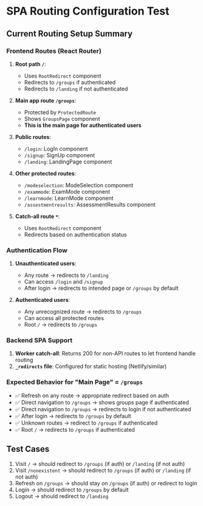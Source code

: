 # SPA Routing Configuration Test

## Current Routing Setup Summary

### Frontend Routes (React Router)

1. **Root path `/`**:

   - Uses `RootRedirect` component
   - Redirects to `/groups` if authenticated
   - Redirects to `/landing` if not authenticated

2. **Main app route `/groups`**:

   - Protected by `ProtectedRoute`
   - Shows `GroupsPage` component
   - **This is the main page for authenticated users**

3. **Public routes**:

   - `/login`: LogIn component
   - `/signup`: SignUp component
   - `/landing`: LandingPage component

4. **Other protected routes**:

   - `/modeselection`: ModeSelection component
   - `/exammode`: ExamMode component
   - `/learnmode`: LearnMode component
   - `/assestmentresults`: AssessmentResults component

5. **Catch-all route `*`**:
   - Uses `RootRedirect` component
   - Redirects based on authentication status

### Authentication Flow

1. **Unauthenticated users**:

   - Any route → redirects to `/landing`
   - Can access `/login` and `/signup`
   - After login → redirects to intended page or `/groups` by default

2. **Authenticated users**:
   - Any unrecognized route → redirects to `/groups`
   - Can access all protected routes
   - Root `/` → redirects to `/groups`

### Backend SPA Support

1. **Worker catch-all**: Returns 200 for non-API routes to let frontend handle routing
2. **`_redirects` file**: Configured for static hosting (Netlify/similar)

### Expected Behavior for "Main Page" = `/groups`

- ✅ Refresh on any route → appropriate redirect based on auth
- ✅ Direct navigation to `/groups` → shows groups page if authenticated
- ✅ Direct navigation to `/groups` → redirects to login if not authenticated
- ✅ After login → redirects to `/groups` by default
- ✅ Unknown routes → redirect to `/groups` if authenticated
- ✅ Root `/` → redirects to `/groups` if authenticated

## Test Cases

1. Visit `/` → should redirect to `/groups` (if auth) or `/landing` (if not auth)
2. Visit `/nonexistent` → should redirect to `/groups` (if auth) or `/landing` (if not auth)
3. Refresh on `/groups` → should stay on `/groups` (if auth) or redirect to login
4. Login → should redirect to `/groups` by default
5. Logout → should redirect to `/landing`
